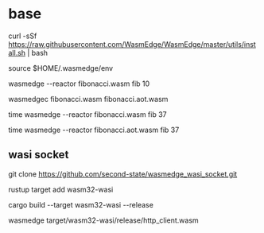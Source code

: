 # base

curl -sSf https://raw.githubusercontent.com/WasmEdge/WasmEdge/master/utils/install.sh | bash

source $HOME/.wasmedge/env

wasmedge --reactor fibonacci.wasm fib 10

wasmedgec fibonacci.wasm fibonacci.aot.wasm

time wasmedge --reactor fibonacci.wasm fib 37

time wasmedge --reactor fibonacci.aot.wasm fib 37

## wasi socket
git clone https://github.com/second-state/wasmedge_wasi_socket.git

rustup target add wasm32-wasi

cargo build --target wasm32-wasi --release

wasmedge target/wasm32-wasi/release/http_client.wasm